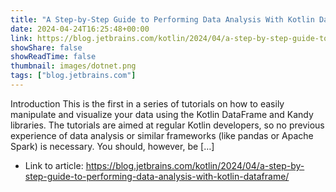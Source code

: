 ```yaml
---
title: "A Step-by-Step Guide to Performing Data Analysis With Kotlin DataFrame"
date: 2024-04-24T16:25:48+00:00
link: https://blog.jetbrains.com/kotlin/2024/04/a-step-by-step-guide-to-performing-data-analysis-with-kotlin-dataframe/
showShare: false
showReadTime: false
thumbnail: images/dotnet.png
tags: ["blog.jetbrains.com"]
---
```

Introduction This is the first in a series of tutorials on how to easily manipulate and visualize your data using the Kotlin DataFrame and Kandy libraries. The tutorials are aimed at regular Kotlin developers, so no previous experience of data analysis or similar frameworks (like pandas or Apache Spark) is necessary. You should, however, be […]

- Link to article: https://blog.jetbrains.com/kotlin/2024/04/a-step-by-step-guide-to-performing-data-analysis-with-kotlin-dataframe/